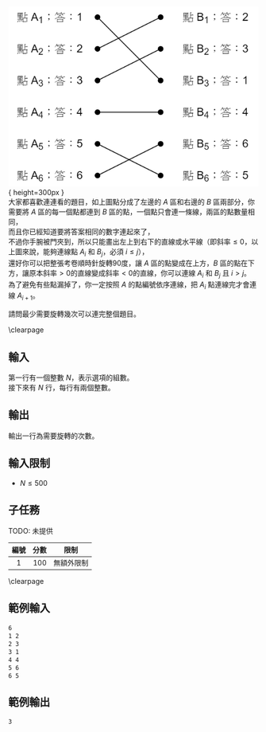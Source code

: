 #

![](Matching.png){ height=300px }  
大家都喜歡連連看的題目，如上圖點分成了左邊的 $A$ 區和右邊的 $B$ 區兩部分，你需要將 $A$ 區的每一個點都連到 $B$ 區的點，一個點只會連一條線，兩區的點數量相同，  
而且你已經知道要將答案相同的數字連起來了，  
不過你手腕被門夾到，所以只能畫出左上到右下的直線或水平線（即斜率$\leq 0$，以上圖來說，能夠連線點 $A_i$ 和 $B_j$，必須 $i \leq j$），  
還好你可以把整張考卷順時針旋轉90度，讓 $A$ 區的點變成在上方，$B$ 區的點在下方，讓原本斜率$> 0$的直線變成斜率$< 0$的直線，你可以連線 $A_i$ 和 $B_j$ 且 $i > j$。  
為了避免有些點漏掉了，你一定按照 $A$ 的點編號依序連線，把 $A_i$ 點連線完才會連線 $A_{i+1}$。

請問最少需要旋轉幾次可以連完整個題目。  

\clearpage

## 輸入
第一行有一個整數 $N$，表示選項的組數。  
接下來有 $N$ 行，每行有兩個整數。  

## 輸出
輸出一行為需要旋轉的次數。  

## 輸入限制
 - $N \leq 500$

## 子任務
TODO: 未提供

| 編號 | 分數 |    限制    |
| :---: | ---: | ---------- |
|  1  | 100 | 無額外限制 |

\clearpage

## 範例輸入
```
6
1 2
2 3
3 1
4 4
5 6
6 5
```

## 範例輸出
```
3
```
